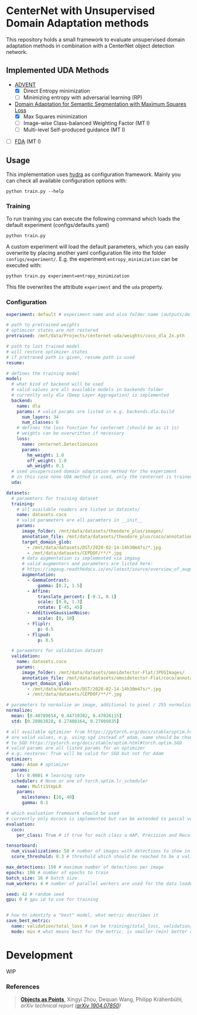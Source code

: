 # CenterNet with Unsupervised Domain Adaptation methods
This repository holds a small framework to evaluate unsupervised domain adaptation methods in combination with
a CenterNet object detection network.

## Implemented UDA Methods
- [ADVENT](https://arxiv.org/abs/1811.12833)
  - [x] Direct Entropy minimization
  - [ ] Minimizing entropy with adversarial learning (RP)
- [Domain Adaptation for Semantic Segmentation with Maximum Squares Loss](https://arxiv.org/abs/1909.13589)
  - [x] Max Squares minimization
  - [ ] Image-wise Class-balanced Weighting Factor (MT I)
  - [ ] Multi-level Self-produced guidance (MT I)
- [ ] [FDA](https://arxiv.org/abs/2004.05498) (MT I)

## Usage
This implementation uses [hydra](https://github.com/facebookresearch/hydra) as configuration framework.
Mainly you can check all available configuration options with:

    python train.py --help

### Training
To run training you can execute the following command which loads the default experiment (configs/defaults.yaml)

    python train.py

A custom experiment will load the default parameters, which you can easily overwrite by placing another yaml configuration file into the folder `configs/experiment/`. E.g. the experiment `entropy_minimization` can be executed with:

    python train.py experiment=entropy_minimization

This file overwrites the attribute `experiment` and the `uda` property.

### Configuration

```yaml
experiment: default # experiment name and also folder name (outputs/default) where logs a.s.o. are saved

# path to pretrained weights
# optimizer states are not restored
pretrained: /mnt/data/Projects/centernet-uda/weights/coco_dla_2x.pth

# path to last trained model
# will restore optimizer states
# if pretraned path is given, resume path is used
resume:

# defines the training model
model:
  # what kind of backend will be used
  # valid values are all available models in backends folder
  # currenlty only dla (Deep Layer Aggregation) is implemented
  backend:
    name: dla
    params: # valid params are listed in e.g. backends.dla.build
      num_layers: 34
      num_classes: 6
    # defines the loss function for centernet (should be as it is)
    # weights can be overwritten if necessary
    loss:
      name: centernet.DetectionLoss
      params:
        hm_weight: 1.0
        off_weight: 1.0
        wh_weight: 0.1
  # used unsupervised domain adaptation method for the experiment
  # in this case none UDA method is used, only the centernet is trained
  uda:

datasets:
  # paraemters for training dataset
  training:
    # all available readers are listed in datasets/
    name: datasets.coco
    # valid parameters are all paramters in __init__
    params:
      image_folder: /mnt/data/datasets/theodore_plus/images/
      annotation_file: /mnt/data/datasets/theodore_plus/coco/annotations/instances.json
      target_domain_glob:
        - /mnt/data/datasets/DST/2020-02-14-14h30m47s/*.jpg
        - /mnt/data/datasets/CEPDOF/**/*.jpg
      # data augmentation is implemented via imgaug
      # valid augmentors and parameters are listed here:
      # https://imgaug.readthedocs.io/en/latest/source/overview_of_augmenters.html
      augmentation:
        - GammaContrast:
            gamma: [0.2, 1.5]
        - Affine:
            translate_percent: [-0.1, 0.1]
            scale: [0.8, 1.3]
            rotate: [-45, 45]
        - AdditiveGaussianNoise:
            scale: [0, 10]
        - Fliplr:
            p: 0.5
        - Flipud:
            p: 0.5

  # paraemters for validation dataset
  validation:
    name: datasets.coco
    params:
      image_folder: /mnt/data/datasets/omnidetector-Flat/JPEGImages/
      annotation_file: /mnt/data/datasets/omnidetector-Flat/coco/annotations/instances_training.json
      target_domain_glob:
        - /mnt/data/datasets/DST/2020-02-14-14h30m47s/*.jpg
        - /mnt/data/datasets/CEPDOF/**/*.jpg

# parameters to normalize an image, additional to pixel / 255 normalization
normalize:
  mean: [0.40789654, 0.44719302, 0.47026115]
  std: [0.28863828, 0.27408164, 0.27809835]

# all available optimizer from https://pytorch.org/docs/stable/optim.html
# are valid values, e.g. using sgd instead of adam, name should be changed
# to SGD https://pytorch.org/docs/stable/optim.html#torch.optim.SGD
# valid params are all listed params for an optimizer
# e.g. nesterov: True will be valid for SGD but not for Adam
optimizer:
  name: Adam # optimizer
  params:
    lr: 0.0001 # learning rate
  scheduler: # None or one of torch.optim.lr_scheduler
    name: MultiStepLR
    params:
      milestones: [20, 40]
      gamma: 0.1

# which evaluation framework should be used
# currently only mscoco is implemented but can be extended to pascal voc
evaluation:
  coco:
    per_class: True # if true for each class a mAP, Precision and Recall will be logged

tensorboard:
  num_visualizations: 50 # number of images with detections to show in tensorobard
  score_threshold: 0.3 # threshold which should be reached to be a valid bounding box

max_detections: 150 # maximum number of detections per image
epochs: 100 # number of epochs to train
batch_size: 16 # batch size
num_workers: 4 # number of parallel workers are used for the data loader

seed: 42 # random seed
gpu: 0 # gpu id to use for training


# how to identify a "best" model, what metric describes it
save_best_metric:
  name: validation/total_loss # can be training/total_loss, validation/total_loss or MSCOCO_Precision/mAP
  mode: min # what means best for the metric, is smaller (min) better or bigger (max)
```

# Development
WIP


### References
> [**Objects as Points**](http://arxiv.org/abs/1904.07850),
> Xingyi Zhou, Dequan Wang, Philipp Kr&auml;henb&uuml;hl,
> *arXiv technical report ([arXiv 1904.07850](http://arxiv.org/abs/1904.07850))*
